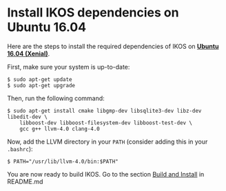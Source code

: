 Install IKOS dependencies on Ubuntu 16.04
=========================================

Here are the steps to install the required dependencies of IKOS on **[Ubuntu 16.04 (Xenial)](http://releases.ubuntu.com/16.04/)**.

First, make sure your system is up-to-date:

```
$ sudo apt-get update
$ sudo apt-get upgrade
```

Then, run the following command:

```
$ sudo apt-get install cmake libgmp-dev libsqlite3-dev libz-dev libedit-dev \
    libboost-dev libboost-filesystem-dev libboost-test-dev \
    gcc g++ llvm-4.0 clang-4.0
```

Now, add the LLVM directory in your `PATH` (consider adding this in your `.bashrc`):

```
$ PATH="/usr/lib/llvm-4.0/bin:$PATH"
```

You are now ready to build IKOS. Go to the section [Build and Install](../README.md#build-and-install) in README.md

